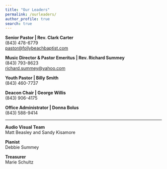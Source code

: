 ```yaml
---
title: "Our Leaders"
permalink: /ourleaders/
author_profile: true
search: true
---
```


<b>Senior Pastor | Rev. Clark Carter</b><br> <i class="fas fa-mobile-alt fa-fw"></i> (843)
478-6779<br> <i class="far fa-envelope fa-fw"></i> pastor@follybeachbaptist.com

<b>Music Director & Pastor Emeritus | Rev. Richard Summey</b><br>
<i class="fas fa-mobile-alt fa-fw"></i> (843) 793-8623<br> <i class="far fa-envelope fa-fw"></i>
richard.summey@yahoo.com

<b>Youth Pastor | Billy Smith</b><br> <i class="fas fa-mobile-alt fa-fw"></i> (843) 460-7737<br>

<b>Deacon Chair | George Willis</b><br> <i class="fas fa-mobile-alt fa-fw"></i> (843) 906-4175<br>

<b>Office Administrator | Donna Bolus</b><br> <i class="fas fa-mobile-alt fa-fw"></i> (843)
588-9414<br>

<hr>
<b> Audio Visual Team </b><br> Matt Beasley and Sandy Kisamore

<b> Pianist</b><br> Debbie Summey

<b> Treasurer</b><br> Marie Schultz
